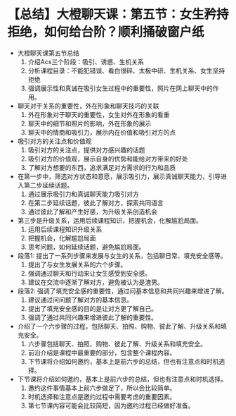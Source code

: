 # 【总结】大橙聊天课：第五节：女生矜持拒绝，如何给台阶？顺利捅破窗户纸

-   大橙聊天课第五节总结
    1.  介绍Acs三个阶段：吸引、诱惑、生机关系
    2.  分析课程目录：不能犯错误、看白很碎、太极中研、生机关系、女生坚持拒绝
    3.  强调展示性和真诚在吸引女生过程中的重要性，照片在网上聊天中的作用。
-   聊天对于关系的重要性，外在形象和聊天技巧的关联
    1.  外在形象对于聊天的重要性，女生对外在形象的看重
    2.  聊天中的细节和照片的影响，外在形象的展示
    3.  聊天中的情商和吸引力，展示内在价值和吸引对方的点
-   吸引对方的关注点和价值观
    1.  吸引对方的关注点，提供对方感兴趣的话题
    2.  吸引对方的价值观，展示自身的优势和能给对方带来的好处
    3.  了解对方想要的东西，追求满足对方需求的行为和品质
-   在第一步中，筛选对方状态和意愿，展示吸引力，展示真诚聊天能力，引导进入第二步延续话题。
    1.  通过展示吸引力和真诚聊天能力吸引对方
    2.  在第二步延续话题，彼此了解对方，探索共同语言
    3.  通过彼此了解和产生好感，为升级关系创造机会
-   第三步是升级关系，运用后续课程知识，把握机会，化解尴尬局面。
    1.  运用后续课程知识升级关系
    2.  把握机会，化解尴尬局面
    3.  思考问题，如何延续话题，避免尴尬局面。
-   段落1: 提出了一系列步骤来发展与女生的关系，包括聊日常、填充安全感等。
    1.  提出了与女生发展关系的六个步骤。
    2.  强调通过聊天和行动来让女生感受到安全感。
    3.  建议在交流中逐渐了解对方，避免被认为是渣男。
-   段落2: 强调了填充安全感的重要性，通过问基本信息和共同兴趣来增进了解。
    1.  建议通过问问题了解对方的基本信息。
    2.  提出了填充安全感的目的是让对方更了解自己。
    3.  强调了通过共同兴趣来增进彼此了解的重要性。
-   介绍了一个六步骤的过程，包括聊天、拍照、购物、彼此了解、升级关系和填充安全。
    1.  六步骤包括聊天、拍照、购物、彼此了解、升级关系和填充安全。
    2.  前沿介绍是课程中最重要的部分，包含整个课程内容。
    3.  下节课将介绍如何邀约，基本上是前六步的总结，但也有注意点和时机选择。
-   下节课将介绍如何邀约，基本上是前六步的总结，但也有注意点和时机选择。
    1.  邀约这件事情基本上前六步做足了，所以会比较简单。
    2.  时机选择和注意点是邀约过程中需要考虑的重要因素。
    3.  第七节课内容可能会比较简短，因为邀约过程已经做好准备。